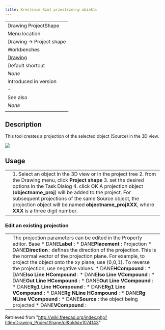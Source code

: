 ```yaml
---
title: Kreślenie Rzut przestrzenny obiektu
---
```

|  |
| --- |
| Drawing ProjectShape |
| Menu location |
| Drawing → Project shape |
| Workbenches |
| [Drawing](/Drawing_Workbench "Drawing Workbench") |
| Default shortcut |
| *None* |
| Introduced in version |
| - |
| See also |
| *None* |
|  |

## Description

This tool creates a projection of the selected object (Source) in the 3D view.

![](/images/ProjectShape1_it.png)

## Usage

|  |  |
| --- | --- |
|  | 1. Select an object in the 3D view or in the project tree 2. from the Drawing menu, click **Project shape** 3. set the desired options in the Task Dialog 4. click OK   A projection object (**objectname\_proj**) will be added to the project. For subsequent projections of the same Source object, the projection object will be named **objectname\_projXXX**, where **XXX** is a three digit number. |

### Edit an existing projection

|  |  |
| --- | --- |
|  | The projection parameters can be edited in the Property editor.    Base   * DANE**Label** : * DANE**Placement** :   Projection   * DANE**Direction** : defines the direction of the projection. This is the normal vector of the projection plane. For example, to project the object onto the xy plane, use (0,0,1). To reverse the projection, use negative values. * DANE**HCompound** : * DANE**Iso Line HCompound** : * DANE**Iso Line VCompound** : * DANE**Out Line HCompound** : * DANE**Out Line VCompound** : * DANE**Rg1 Line HCompound** : * DANE**Rg1 Line VCompound** : * DANE**Rg NLine HCompound** : * DANE**Rg NLine VCompound** : * DANE**Source** : the object being projected * DANE**VCompound** : |

Retrieved from "<http://wiki.freecad.org/index.php?title=Drawing_ProjectShape/pl&oldid=1074143>"